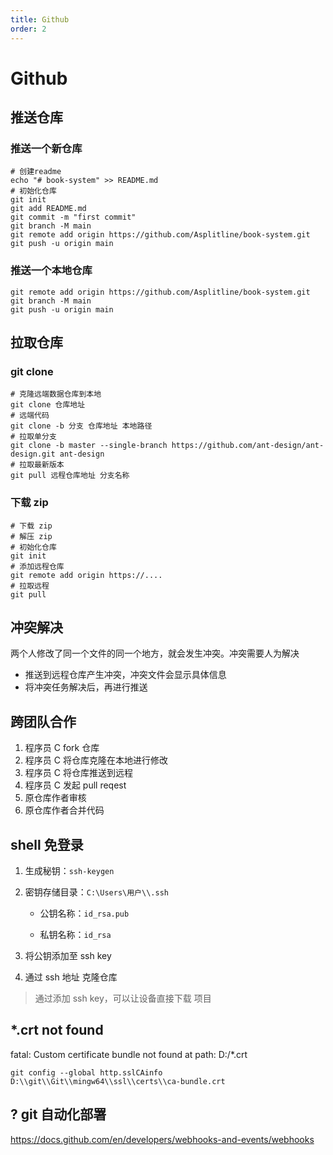 ```yaml
---
title: Github
order: 2
---
```


# Github

## 推送仓库

### 推送一个新仓库

```shell
# 创建readme
echo "# book-system" >> README.md
# 初始化仓库
git init
git add README.md
git commit -m "first commit"
git branch -M main
git remote add origin https://github.com/Asplitline/book-system.git
git push -u origin main
```

### 推送一个本地仓库

```shell
git remote add origin https://github.com/Asplitline/book-system.git
git branch -M main
git push -u origin main
```

## 拉取仓库

### git clone

```shell
# 克隆远端数据仓库到本地
git clone 仓库地址
# 远端代码
git clone -b 分支 仓库地址 本地路径
# 拉取单分支
git clone -b master --single-branch https://github.com/ant-design/ant-design.git ant-design
# 拉取最新版本
git pull 远程仓库地址 分支名称
```

### 下载 zip

```shell
# 下载 zip
# 解压 zip
# 初始化仓库
git init
# 添加远程仓库
git remote add origin https://....
# 拉取远程
git pull
```

## 冲突解决

两个人修改了同一个文件的同一个地方，就会发生冲突。冲突需要人为解决

- 推送到远程仓库产生冲突，冲突文件会显示具体信息
- 将冲突任务解决后，再进行推送

## 跨团队合作

1. 程序员 C fork 仓库
2. 程序员 C 将仓库克隆在本地进行修改
3. 程序员 C 将仓库推送到远程
4. 程序员 C 发起 pull reqest
5. 原仓库作者审核
6. 原仓库作者合并代码

## shell 免登录

1. 生成秘钥：`ssh-keygen`

2. 密钥存储目录：`C:\Users\用户\\.ssh`

   - 公钥名称：`id_rsa.pub`

   - 私钥名称：`id_rsa`

3. 将公钥添加至 ssh key
4. 通过 ssh 地址 克隆仓库

> 通过添加 ssh key，可以让设备直接下载 项目

## \*.crt not found

fatal: Custom certificate bundle not found at path: D:/\*.crt

```shell
git config --global http.sslCAinfo D:\\git\\Git\\mingw64\\ssl\\certs\\ca-bundle.crt
```

## ? git 自动化部署

https://docs.github.com/en/developers/webhooks-and-events/webhooks
